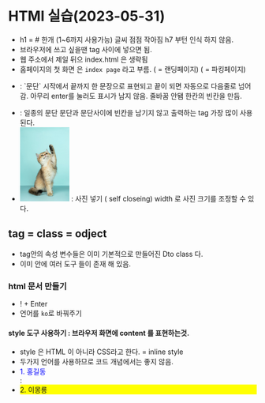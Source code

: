 # HTMl 실습(2023-05-31)
- h1 = # 한개 (1~6까지 사용가능) 글씨 점점 작아짐 h7 부턴 인식 하지 않음.
- 브라우저에 쓰고 싶을땐 <body> tag 사이에 넣으면 됨.
- 웹 주소에서 제일 뒤으 index.html 은 생략됨
- 홈페이지의 첫 화면 은 `index page` 라고 부름. ( = 랜딩페이지) ( = 파킹페이지)
- <P> : `문단`
	시작에서 끝까지 한 문장으로 표현되고 끝이 되면 자동으로 다음줄로 넘어감.
	아무리 enter를 눌러도 표시가 남지 않음. 줄바꿈 안됌
	한칸의 빈칸을 만듬.
- <div> : 일종의 문단
	문단과 문단사이에 빈칸을 남기지 않고 출력하는 tag 가장 많이 사용된다.
- <img src="image.jpg" width="100px" /> : 사진 넣기 ( self closeing)
	width 로 사진 크기를 조정할 수 있다.

## tag = class = odject
- tag안의 속성 변수들은 이미 기본적으로 만들어진 Dto class 다.
- 이미 안에 여러 도구 들이 존재 해 있음.

### html 문서 만들기
- ! + Enter
- 언어를 `ko`로 바꿔주기 

#### style 도구 사용하기 : 브라우저 화면에 content 를 표현하는것.
- style 은 HTML 이 아니라 CSS라고 한다. = inline style
- 두가지 언어를 사용하므로 코드 개념에서는 좋지 않음.
-  <div style="color: blue">1. 홍길동</div> : 
-  <div style="background-color: yellow">2. 이몽룡</div>